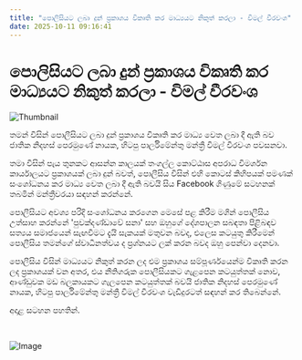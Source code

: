 ```yaml
---
title: "පොලිසියට ලබා දුන් ප්‍රකාශය විකෘති කර මාධ්‍යයට නිකුත් කරලා - විමල් වීරවංශ"
date: 2025-10-11 09:16:41
---
```


# පොලිසියට ලබා දුන් ප්‍රකාශය විකෘති කර මාධ්‍යයට නිකුත් කරලා - විමල් වීරවංශ

![Thumbnail](https://helakuru.sgp1.cdn.digitaloceanspaces.com/esana/images/lib/wimal-weerawansa-media-yy.jpg)

තමන් විසින් පොලීසියට ලබා දුන් ප්‍රකාශය විකෘති කර මාධ්‍ය වෙත ලබා දී ඇති බව ජාතික නිදහස් පෙරමුණේ නායක, හිටපු පාර්ලිමේන්තු මන්ත්‍රී විමල් වීරවංශ පවසනවා.

තමා විසින් පැය තුනකට ආසන්න කාලයක් තංගල්ල කොට්ඨාස අපරාධ විමර්ශන කාර්යාලයට ප්‍රකාශයක් ලබා දුන් බවත්, පොලීසිය විසින් එහි කොටස් කිහිපයක් පමණක් සංශෝධනය කර මාධ්‍ය වෙත ලබා දී ඇති බවයි සිය Facebook ගිණුමේ සටහනක් තබමින් මන්ත්‍රීවරයා සඳහන් කරන්නේ.

පොලීසියට අවශ්‍ය පරිදි සංශෝධනය කරගෙන මෙසේ පළ කිරීම මගින් පොලීසිය උත්සාහ කරන්නේ 'පුවක්දණ්ඩාවේ සනා' සහ ඔහුගේ දේශපාලන සබඳතා පිළිබඳව සත්‍යය සමාජයෙන් සැඟවීමට දැයි සැකයක් මතුවන බවද, එලෙස කටයුතු කිරීමෙන් පොලීසිය තමන්ගේ ස්වාධීනත්වය ද ප්‍රශ්නයට ලක් කරන බවද ඔහු පෙන්වා දෙනවා.

පොලීසිය විසින් මාධ්‍යයට නිකුත් කරන ලද එම ප්‍රකාශය සම්පූර්ණයෙන්ම විකෘති කරන ලද ප්‍රකාශයක් වන අතර, එය නීතිගරුක පොලීසියකට ගැළපෙන කටයුත්තක් නොව, ආණ්ඩුවක මඩ බලකායකට ගැලපෙන කටයුත්තක් බවයි ජාතික නිදහස් පෙරමුණේ නායක, හිටපු පාර්ලිමේන්තු මන්ත්‍රී විමල් වීරවංශ වැඩිදුරටත් සඳහන් කර තිබෙන්නේ.

අදාළ සටහන පහතින්.

 

![Image](https://helakuru.sgp1.cdn.digitaloceanspaces.com/esana/images/68e90f34817a2pdf_page_0.jpeg)

